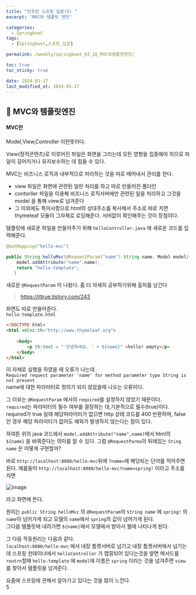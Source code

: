 ```yaml
---
title: "인프런 스프링 입문(5) "
excerpt: "MVC와 템플릿 엔진"

categories:
  - Springboot
tags:
  - [Springboot,스프링_입문]

permalink: /weekly/springboot_03_16_MVC와템플릿엔진/

toc: true
toc_sticky: true

date: 2024-03-17 
last_modified_at: 2024-03-17
---
```


## 🦥 MVC와 템플릿엔진

#### MVC란
Model,View,Controller 이란뜻이다.   

View(정적콘텐츠)로 이루어진 파일은 화면을 그리는데 모든 영향을 집중해야 하므로 파일이 길어지거나 유지보수하는 데 힘들 수 있다.  

MVC는 비즈니스 로직과 내부적으로 처리하는 것을 따로 떼어내서 관리를 한다.  
- view 파일은 화면에 관련된 일만 처리를 하고 따로 만들어진 폴더인  
- contorller 파일을 이용해 비즈니스 로직서버에만 관련된 일을 처리하고 그것을 model 을 통해 view로 넘겨준다
- 그 이외에도 특이사항으로 html의 상대주소를 복사해서 주소로 바로 치면 thymeleaf 모듈이 그자체로 로딩해준다. 서버없이 확인해주는 것이 장점이다.  

템플릿에 새로운 파일을 만들어주기 위해 `helloController.java` 에 새로운 코드를 입력해준다.
```java
@GetMapping("hello-mvc")

public String helloMvc(@RequestParam("name") String name, Model model){
    model.addAttribute("name",name);
    return "hello-template";
   }
```
새로운 `@RequestParam` 이 나왔다. 좀 더 자세히 공부하기위해 출처를 남긴다
>https://ittrue.tistory.com/243  

화면도 따로 만들어준다.  
`hello-template.html`  
```html
<!DOCTYPE html>
<html xmlns:th="http://www.thymeleaf.org">
    
    <body>
        <p th:text = "'안녕하세요. ' + ${name}" >hello! empty</p>
    </body>
</html>
```

이 자체로 실행을 하였을 때 오류가 나는데  
`Required request parameter 'name' for method parameter type String is not present`  
name에 대한 파라미터로 정의가 되지 않았을때 나오는 오류이다.    

그 이유는 `@RequestParam` 에서의  `required`를 설정하지 않았기 때문이다.  
`required`는 파라미터의 필수 여부를 결정하는 데,기본적으로 필수(true)이다.
required가 true 일때 해당파라미터가 없으면 http 상태 코드를 400 반환하며, false인 경우 해당 파라미터가 없어도 예외가 발생하지 않는다는 점이 있다.

하여튼 위의 java 코드에서 `model.addAttribute("name",name)`에서 html의 `${name}` 을 바꿔준다는 의미를 알 수 있다. 그럼 `@RequestParma`의 뒤에있는 `Sting name` 은 어떻게 구현할까?  

바로 `http://localhost:8080/hello-mvc`뒤에 `?name=`에 해당되는 단어를 적어주면 된다.
예를들어 `http://localhost:8080/hello-mvc?name=spring!` 이라고 주소를 치면

![image](https://github.com/garusitell/utterances/assets/45359953/abf21287-7109-4a41-8e7c-0214832e8dc0)

라고 화면에 뜬다.  

원리는 `public String helloMvc` 의 `@RequestParam`의 `String name` 에 `spring!` 의 `name`이 넘어가게 되고 모델의 `name`에서 `spring`의 값이 넘어가게 된다.  
그다음 템플릿에 내려가면 `${name}`에서 모델에서 받아서 웹에 나타나게 된다.

그 다음 작동원리는 다음과 같다.  
`localhost:8080/hello-mvc` 에서 내장 톰켓서버로 넘기고 내장 톰켓서버에서 넘기는데 스프링 컨테이너에서 `helloController` 가 맵핑되어 있다는것을 알면 메서드를 `reutrn`할때 `hello-template` 에 `model`에 이름은 `spring` 이라는 것을 넘겨주면 `view`를 찾아서 템플릿을 넘겨준다.

요즘에 스프링에 관해서 알아가고 있다는 것을 많이 느낀다.  
5
